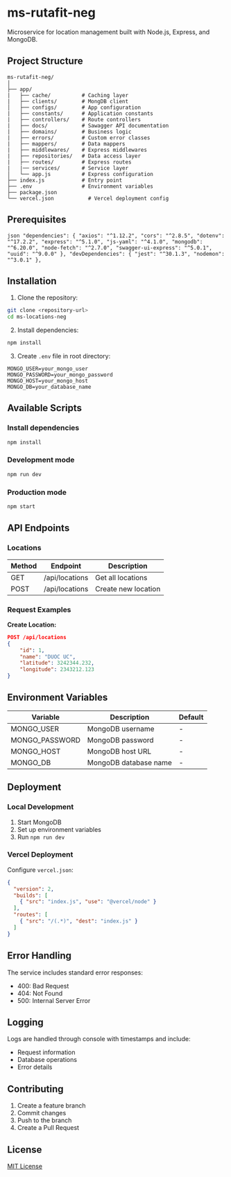 # ms-rutafit-neg

Microservice for location management built with Node.js, Express, and MongoDB.

## Project Structure

```
ms-rutafit-neg/
│
├── app/
|   ├── cache/          # Caching layer
|   ├── clients/        # MongDB client
│   ├── configs/        # App configuration
|   ├── constants/      # Application constants
|   ├── controllers/    # Route controllers
|   ├── docs/           # Sawagger API documentation
|   ├── domains/        # Business logic
|   ├── errors/         # Custom error classes
|   ├── mappers/        # Data mappers
|   ├── middlewares/    # Express middlewares
|   ├── repositories/   # Data access layer
|   ├── routes/         # Express routes
|   |── services/       # Service layer
│   └── app.js          # Express configuration
├── index.js            # Entry point
├── .env                # Environment variables
├── package.json
└── vercel.json           # Vercel deployment config
```

## Prerequisites
``json
  "dependencies": {
    "axios": "^1.12.2",
    "cors": "^2.8.5",
    "dotenv": "^17.2.2",
    "express": "^5.1.0",
    "js-yaml": "^4.1.0",
    "mongodb": "^6.20.0",
    "node-fetch": "^2.7.0",
    "swagger-ui-express": "^5.0.1",
    "uuid": "^9.0.0"
  },
  "devDependencies": {
    "jest": "^30.1.3",
    "nodemon": "^3.0.1"
  },
``

## Installation

1. Clone the repository:
```bash
git clone <repository-url>
cd ms-locations-neg
```

2. Install dependencies:
```bash
npm install
```

3. Create `.env` file in root directory:
```env
MONGO_USER=your_mongo_user
MONGO_PASSWORD=your_mongo_password
MONGO_HOST=your_mongo_host
MONGO_DB=your_database_name
```

## Available Scripts

### Install dependencies
```bash
npm install
```

### Development mode
```bash
npm run dev
```

### Production mode
```bash
npm start
```

## API Endpoints

### Locations

| Method | Endpoint       | Description         |
|--------|----------------|---------------------|
| GET    | /api/locations | Get all locations   |
| POST   | /api/locations | Create new location |

### Request Examples

**Create Location:**
```json
POST /api/locations
{
    "id": 1,
    "name": "DUOC UC",
    "latitude": 3242344.232,
    "longitude": 2343212.123
}
```

## Environment Variables

| Variable       | Description           | Default |
|----------------|-----------------------|---------|
| MONGO_USER     | MongoDB username      | -       |
| MONGO_PASSWORD | MongoDB password      | -       |
| MONGO_HOST     | MongoDB host URL      | -       |
| MONGO_DB       | MongoDB database name | -       |

## Deployment

### Local Development
1. Start MongoDB
2. Set up environment variables
3. Run `npm run dev`

### Vercel Deployment
Configure `vercel.json`:
```json
{
  "version": 2,
  "builds": [
    { "src": "index.js", "use": "@vercel/node" }
  ],
  "routes": [
    { "src": "/(.*)", "dest": "index.js" }
  ]
}
```

## Error Handling

The service includes standard error responses:

- 400: Bad Request
- 404: Not Found
- 500: Internal Server Error

## Logging

Logs are handled through console with timestamps and include:
- Request information
- Database operations
- Error details

## Contributing

1. Create a feature branch
2. Commit changes
3. Push to the branch
4. Create a Pull Request

## License

[MIT License](LICENSE)